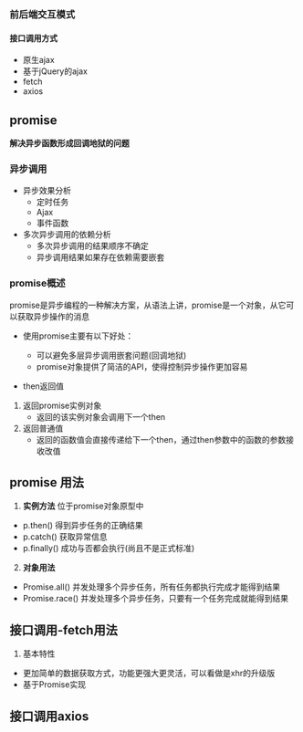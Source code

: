 ### 前后端交互模式
#### 接口调用方式
- 原生ajax
- 基于jQuery的ajax
- fetch
- axios
## promise
**解决异步函数形成回调地狱的问题**
### 异步调用
- 异步效果分析
  - 定时任务
  - Ajax
  - 事件函数
- 多次异步调用的依赖分析
  - 多次异步调用的结果顺序不确定
  - 异步调用结果如果存在依赖需要嵌套
### promise概述
promise是异步编程的一种解决方案，从语法上讲，promise是一个对象，从它可以获取异步操作的消息
- 使用promise主要有以下好处：
  - 可以避免多层异步调用嵌套问题(回调地狱)
  - promise对象提供了简洁的API，使得控制异步操作更加容易

- then返回值
1. 返回promise实例对象
    - 返回的该实例对象会调用下一个then
2. 返回普通值
    - 返回的函数值会直接传递给下一个then，通过then参数中的函数的参数接收改值

## promise 用法
1. **实例方法** 位于promise对象原型中
- p.then() 得到异步任务的正确结果
- p.catch() 获取异常信息
- p.finally() 成功与否都会执行(尚且不是正式标准)
2. **对象用法**
- Promise.all() 并发处理多个异步任务，所有任务都执行完成才能得到结果
- Promise.race() 并发处理多个异步任务，只要有一个任务完成就能得到结果

## 接口调用-fetch用法
1. 基本特性
- 更加简单的数据获取方式，功能更强大更灵活，可以看做是xhr的升级版
- 基于Promise实现

## **接口调用axios**